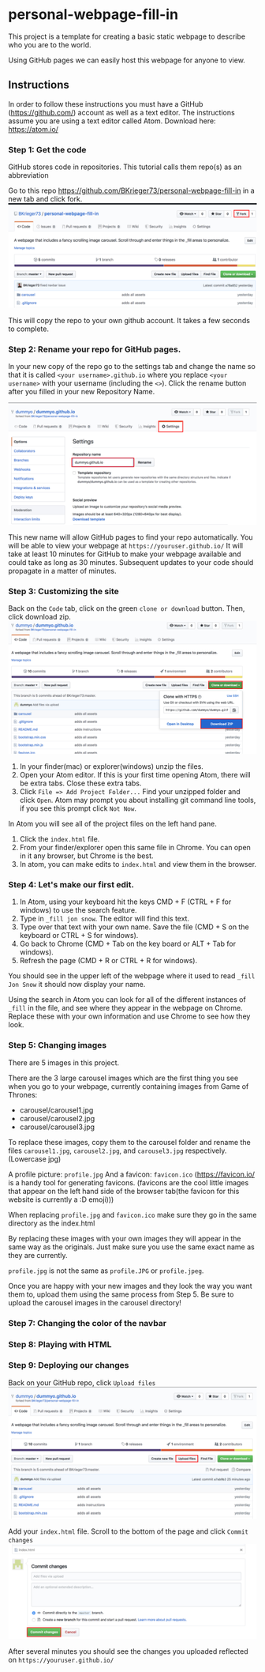 # personal-webpage-fill-in

This project is a template for creating a basic static webpage to describe who you are to the world.

Using GitHub pages we can easily host this webpage for anyone to view.

## Instructions

In order to follow these instructions you must have a GitHub (https://github.com/) account as well as a text editor. The instructions assume you are using a text editor called Atom. Download here: https://atom.io/

### Step 1: Get the code
GitHub stores code in repositories. This tutorial calls them repo(s) as an abbreviation

Go to this repo https://github.com/BKrieger73/personal-webpage-fill-in in a new tab and click fork.
![alt text](instructions/instructions_fork.jpg "fork a repo")

This will copy the repo to your own github account. It takes a few seconds to complete.


### Step 2: Rename your repo for GitHub pages.
In your new copy of the repo go to the settings tab and change the name so that it is called `<your username>.github.io` where you replace `<your username>` with your username (including the `<>`). Click the rename button after you filled in your new Repository Name.

![alt text](instructions/instructions_rename.jpg "rename your repo")

This new name will allow GitHub pages to find your repo automatically. You will be able to view your webpage at `https://youruser.github.io/` It will take at least 10 minutes for GitHub to make your webpage available and could take as long as 30 minutes. Subsequent updates to your code should propagate in a matter of minutes.

### Step 3: Customizing the site
Back on the `Code` tab, click on the green `clone or download` button. Then, click download zip.
![alt text](instructions/instructions_download.jpg "download your repo")

1. In your finder(mac) or explorer(windows) unzip the files.
2. Open your Atom editor. If this is your first time opening Atom, there will be extra tabs. Close these extra tabs.
3. Click `File => Add Project Folder...` Find your unzipped folder and click `Open`. Atom may prompt you about installing git command line tools, if you see this prompt click `Not Now`.

In Atom you will see all of the project files on the left hand pane.

1. Click the `index.html` file.
2. From your finder/explorer open this same file in Chrome. You can open in it any browser, but Chrome is the best.
3. In atom, you can make edits to `index.html` and view them in the browser.

### Step 4: Let's make our first edit.
1. In Atom, using your keyboard hit the keys CMD + F (CTRL + F for windows) to use the search feature.
2. Type in `_fill jon snow`. The editor will find this text.
3. Type over that text with your own name. Save the file (CMD + S on the keyboard or CTRL + S for windows).
4. Go back to Chrome (CMD + Tab on the key board or ALT + Tab for windows).
5. Refresh the page (CMD + R or CTRL + R for windows).

You should see in the upper left of the webpage where it used to read `_fill Jon Snow` it should now display your name.

Using the search in Atom you can look for all of the different instances of `_fill` in the file, and see where they appear in the webpage on Chrome. Replace these with your own information and use Chrome to see how they look.

### Step 5: Changing images
There are 5 images in this project.

There are the 3 large carousel images which are the first thing you see when you go to your webpage, currently containing images from Game of Thrones:
* carousel/carousel1.jpg
* carousel/carousel2.jpg
* carousel/carousel3.jpg

To replace these images, copy them to the carousel folder and rename the files `carousel1.jpg`, `carousel2.jpg`, and `carousel3.jpg` respectively. (Lowercase jpg)

A profile picture: `profile.jpg`
And a favicon: `favicon.ico` (https://favicon.io/ is a handy tool for generating favicons. (favicons are the cool little images that appear on the left hand side of the browser tab(the favicon for this website is currently a :D emoji)))

When replacing `profile.jpg` and `favicon.ico` make sure they go in the same directory as the index.html

By replacing these images with your own images they will appear in the same way as the originals. Just make sure you use the same exact name as they are currently.

`profile.jpg` is not the same as `profile.JPG` or `profile.jpeg`.

Once you are happy with your new images and they look the way you want them to, upload them using the same process from Step 5. Be sure to upload the carousel images in the carousel directory!

### Step 7: Changing the color of the navbar

### Step 8: Playing with HTML

### Step 9: Deploying our changes
Back on your GitHub repo, click `Upload files`
![alt text](instructions/instructions_upload.jpg "upload to your repo")

Add your `index.html` file. Scroll to the bottom of the page and click `Commit changes`
![alt text](instructions/instructions_commit.jpg "upload to your repo")

After several minutes you should see the changes you uploaded reflected on `https://youruser.github.io/`
